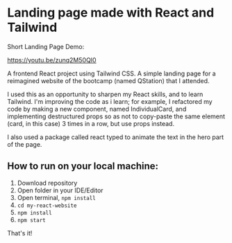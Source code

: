 # Landing page made with React and Tailwind

Short Landing Page Demo:

https://youtu.be/zunq2M50QI0

A frontend React project using Tailwind CSS. A simple landing page for a reimagined website of the bootcamp (named QStation) that I attended.

I used this as an opportunity to sharpen my React skills, and to learn Tailwind. I'm improving the code as i learn; for example, I refactored my code by making a new component, named IndividualCard, and implementing destructured props so as not to copy-paste the same element (card, in this case) 3 times in a row, but use props instead.

I also used a package called react typed to animate the text in the hero part of the page.

## How to run on your local machine:

1. Download repository
2. Open folder in your IDE/Editor
3. Open terminal, ``` npm install ```
4. ``` cd my-react-website ```
5. ``` npm install ```
6. ``` npm start ```

Тhat's it!
